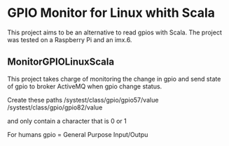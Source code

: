 # GPIO Monitor for Linux whith Scala

This project aims to be an alternative to read gpios with Scala. The project was tested on a Raspberry Pi and an imx.6.

## MonitorGPIOLinuxScala
This project takes charge of monitoring the change in gpio and send state of gpio to broker ActiveMQ when gpio change status.

Create these paths
/systest/class/gpio/gpio57/value
/systest/class/gpio/gpio82/value

and only contain a character that is 0 or 1

For humans gpio = General Purpose Input/Outpu
